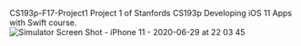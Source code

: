  CS193p-F17-Project1
Project 1 of Stanfords CS193p Developing iOS 11 Apps with Swift course.
![Simulator Screen Shot - iPhone 11 - 2020-06-29 at 22 03 45](https://user-images.githubusercontent.com/59661625/86075304-b8954c00-ba55-11ea-8ccf-9fb7b54759fa.png)



